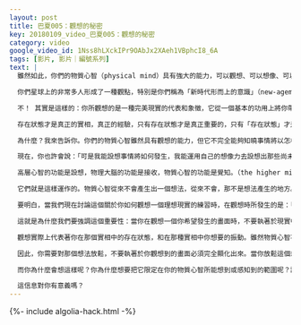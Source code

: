 ```yaml
---
layout: post
title: 巴夏005：觀想的秘密
key: 20180109_video_巴夏005：觀想的秘密
category: video
google_video_id: 1Nss8hLXckIPr9OAbJx2XAeh1VBphcI8_6A
tags: [影片, 影片｜編號系列]
text: |
  雖然如此，你們的物質心智（physical mind）具有強大的能力，可以觀想、可以想像、可以在頭腦中看到畫面、可以想像出情節，但是你們首先要記住，（我們知道，這與我下面要說的看起來有點矛盾），但這是你們需要記住的最重要的事，無論你的物理頭腦能在觀想或想像中創造出什麼畫面，來代表你希望的理想生活、理想境況和理想狀況，它們對於你都僅僅是一個象徵，僅僅是一種代表！

  你們星球上的非常多人形成了一種觀點，特別是你們稱為「新時代形而上的意識」（new-agemetaphysical awareness），你們開始執著於一種觀點：認為你意念化的願景和畫面，必須準確無異的顯化在現實中。

  不！ 其實是這樣的：你所觀想的是一種完美現實的代表和象徵，它從一個基本的功用上將你帶入適當的狀態，它只是這種狀態的代表，因為情境與物理現實狀況僅僅是虛幻的影像，它們不具有實質性。

  存在狀態才是真正的實相，真正的經驗，只有存在狀態才是真正重要的，只有「存在狀態」才是真正重要的！它顯化了物質現實和物理經驗。它以某種方式顯化具體的情景和狀況，且不只有一種顯化途徑。

  為什麼？我來告訴你。你們的物質心智雖然具有觀想的能力，但它不完全能夠知曉事情將以怎樣的最佳方式發生，它不是被設計用來知道事情將會如何發生的，物質心智只是被設計用來知道：「你正在經驗到發生了什麼。」它不是被設計用來知道：「事情將會如何發生。」

  現在，你也許會說：「可是我能設想事情將如何發生，我能運用自己的想像力去設想出那些尚未發生的事情將要發生的畫面。」不，實際上不是這樣的。當你在設想或想像時，你所經驗到的實際上是來自於你與高層心智（higher mind）交流的一部分。

  高層心智的功能是設想，物理大腦的功能是接收，物質心智的功能是覺知。（the higher mind conceives, the physical brain receives, the physicalmind perceives）

  它們就是這樣運作的。物質心智從來不會產生出一個想法，從來不會，那不是想法產生的地方。想法，概念和想像都是來自於高層心智的。但是你要知道，物質心智和高層心智必須一起協同運作並平衡，這樣才能使你被看作一個完整的人。當你以為，物質心智在做所有的工作，思考所有的事情時，你其實只有半個心智在工作。因此，如果你想成為整全功能的人，那麼你必須要允許你與高層心智之間存在交流、存在平衡、存在分享。

  要明白，當我們現在討論這個關於你如何觀想一個理想現實的練習時，在觀想時所發生的是：「高層心智在構想，並把它傳給物理大腦，然後物理大腦允許物質心智去「感知」到影像，而不是「構想」出影像，它只是「感知」到影像。」更重要的是：物質心智只能感知到它能理解和轉譯的那部分有關影像，在物質心智感知到的影像中，可能包含著（不被你覺察的）更多來自於高層心智的信息。

  這就是為什麼我們要強調這個重要性：當你在觀想一個你希望發生的畫面時，不要執著於現實中發生的必須與這個畫面完全一致，因為你觀想到的畫面僅僅是物質心智能看到的那部分，也可能存在更好的方式，高層心智可能以不同的形式帶給你一個新的現實。

  觀想實際上代表著你在那個實相中的存在狀態，和在那種實相中你想要的振動。雖然物質心智不能構想它，但是當它在物質現實中發生和顯化時，你能經驗到它。因為你只能經驗到顯化在物質現實中的事物，你無法經驗到那個影像所代表的全部，它是來自高層心智的一堆數據。

  因此，你需要對那個想法放鬆，不要執著於你觀想到的畫面必須完全顯化出來。當你放鬆這個想法，不再堅持時，它就有可能，甚至是很有可能發生，即你頭腦中看到的畫面會準確的發生在現實中，這是有可能的。如果你對期望發生的事限定在你觀想的畫面上，就有可能會阻止它以超過你的物質心智所想像到的更高的方式顯化。

  而你為什麼會想這樣呢？你為什麼想要把它限定在你的物質心智所能想到或感知到的範圍呢？請允許你的高層心智以更恰當的方式、以真正最大的喜樂、真正最多的愛、真正最令你振奮的、真正最有創造性的方式帶給你。同時，你只要簡單地使用你的物質心智所具有的觀想能力，進入畫面所代表的適當的存在狀態，這種恰當的狀態使你能夠充分的敞開，來接收由你的高層心智送給你的全部的顯化。

  這信息對你有意義嗎？
---
```


{%- include algolia-hack.html -%}
